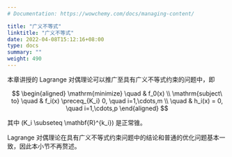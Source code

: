 ```yaml
---
# Documentation: https://wowchemy.com/docs/managing-content/

title: "广义不等式"
linktitle: "广义不等式"
date: 2022-04-08T15:12:16+08:00
type: docs
summary: ""
weight: 490
---
```


<!--more-->

本章讲授的 Lagrange 对偶理论可以推广至具有广义不等式约束的问题中，即

$$
\begin{aligned}
    \mathrm{minimize} \quad & f_0(x) \\
    \mathrm{subject\ to} \quad & f_i(x) \preceq_{K_i} 0, \quad i=1,\cdots,m \\
    \quad & h_i(x) = 0, \quad i=1,\cdots,p
\end{aligned}
$$

其中 \(K_i \subseteq \mathbf{R}^{k_i}\) 是正常锥。

Lagrange 对偶理论在具有广义不等式约束问题中的结论和普通的优化问题基本一致，因此本小节不再赘述。